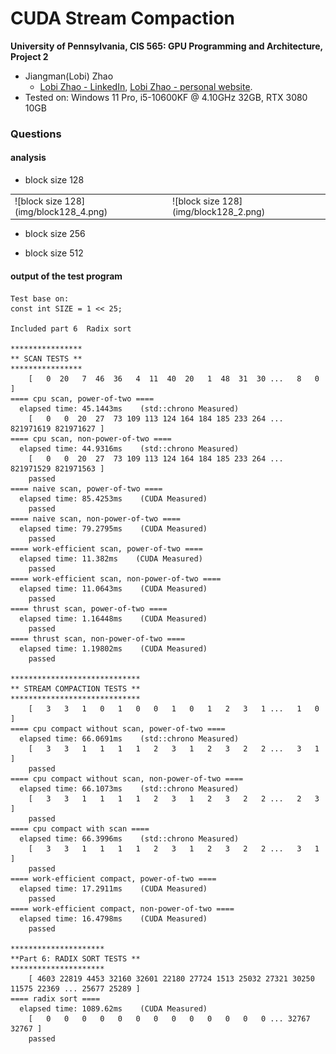 CUDA Stream Compaction
======================

**University of Pennsylvania, CIS 565: GPU Programming and Architecture, Project 2**

* Jiangman(Lobi) Zhao
  * [Lobi Zhao - LinkedIn](https://www.linkedin.com/in/lobizhao/), [Lobi Zhao - personal website](https://lobizhao.github.io/).
* Tested on: Windows 11 Pro, i5-10600KF @ 4.10GHz 32GB, RTX 3080 10GB

### Questions
#### analysis
- block size 128

<table>
  <tr>
    <td>![block size 128](img/block128_4.png)</td>
    <td>![block size 128](img/block128_2.png)</td>
  </tr>
</table>

- block size 256

- block size 512

#### output of the test program

    Test base on: 
    const int SIZE = 1 << 25;

    Included part 6  Radix sort 

    ****************
    ** SCAN TESTS **
    ****************
        [   0  20   7  46  36   4  11  40  20   1  48  31  30 ...   8   0 ]
    ==== cpu scan, power-of-two ====
      elapsed time: 45.1443ms    (std::chrono Measured)
        [   0   0  20  27  73 109 113 124 164 184 185 233 264 ... 821971619 821971627 ]
    ==== cpu scan, non-power-of-two ====
      elapsed time: 44.9316ms    (std::chrono Measured)
        [   0   0  20  27  73 109 113 124 164 184 185 233 264 ... 821971529 821971563 ]
        passed
    ==== naive scan, power-of-two ====
      elapsed time: 85.4253ms    (CUDA Measured)
        passed
    ==== naive scan, non-power-of-two ====
      elapsed time: 79.2795ms    (CUDA Measured)
        passed
    ==== work-efficient scan, power-of-two ====
      elapsed time: 11.382ms    (CUDA Measured)
        passed
    ==== work-efficient scan, non-power-of-two ====
      elapsed time: 11.0643ms    (CUDA Measured)
        passed
    ==== thrust scan, power-of-two ====
      elapsed time: 1.16448ms    (CUDA Measured)
        passed
    ==== thrust scan, non-power-of-two ====
      elapsed time: 1.19802ms    (CUDA Measured)
        passed

    *****************************
    ** STREAM COMPACTION TESTS **
    *****************************
        [   3   3   1   0   1   0   0   1   0   1   2   3   1 ...   1   0 ]
    ==== cpu compact without scan, power-of-two ====
      elapsed time: 66.0691ms    (std::chrono Measured)
        [   3   3   1   1   1   1   2   3   1   2   3   2   2 ...   3   1 ]
        passed
    ==== cpu compact without scan, non-power-of-two ====
      elapsed time: 66.1073ms    (std::chrono Measured)
        [   3   3   1   1   1   1   2   3   1   2   3   2   2 ...   2   3 ]
        passed
    ==== cpu compact with scan ====
      elapsed time: 66.3996ms    (std::chrono Measured)
        [   3   3   1   1   1   1   2   3   1   2   3   2   2 ...   3   1 ]
        passed
    ==== work-efficient compact, power-of-two ====
      elapsed time: 17.2911ms    (CUDA Measured)
        passed
    ==== work-efficient compact, non-power-of-two ====
      elapsed time: 16.4798ms    (CUDA Measured)
        passed

    *********************
    **Part 6: RADIX SORT TESTS **
    *********************
        [ 4603 22819 4453 32160 32601 22180 27724 1513 25032 27321 30250 11575 22369 ... 25677 25289 ]
    ==== radix sort ====
      elapsed time: 1089.62ms    (CUDA Measured)
        [   0   0   0   0   0   0   0   0   0   0   0   0   0 ... 32767 32767 ]
        passed




